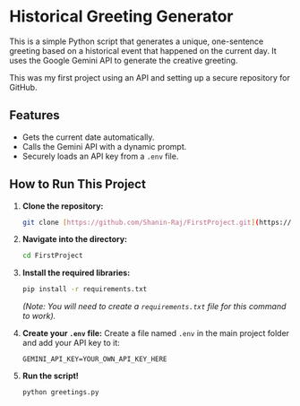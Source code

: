 # Historical Greeting Generator

This is a simple Python script that generates a unique, one-sentence greeting based on a historical event that happened on the current day. It uses the Google Gemini API to generate the creative greeting.

This was my first project using an API and setting up a secure repository for GitHub.

## Features

-   Gets the current date automatically.
-   Calls the Gemini API with a dynamic prompt.
-   Securely loads an API key from a `.env` file.

## How to Run This Project

1.  **Clone the repository:**
    ```bash
    git clone [https://github.com/Shanin-Raj/FirstProject.git](https://github.com/Shanin-Raj/FirstProject.git)
    ```

2.  **Navigate into the directory:**
    ```bash
    cd FirstProject
    ```

3.  **Install the required libraries:**
    ```bash
    pip install -r requirements.txt
    ```
    *(Note: You will need to create a `requirements.txt` file for this command to work).*

4.  **Create your `.env` file:**
    Create a file named `.env` in the main project folder and add your API key to it:
    ```
    GEMINI_API_KEY=YOUR_OWN_API_KEY_HERE
    ```

5.  **Run the script!**
    ```bash
    python greetings.py
    ```

